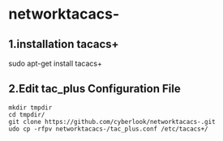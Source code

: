 # networktacacs-

## 1.installation tacacs+
sudo apt-get install tacacs+

## 2.Edit tac_plus Configuration File
```
mkdir tmpdir
cd tmpdir/
git clone https://github.com/cyberlook/networktacacs-.git
udo cp -rfpv networktacacs-/tac_plus.conf /etc/tacacs+/
```

